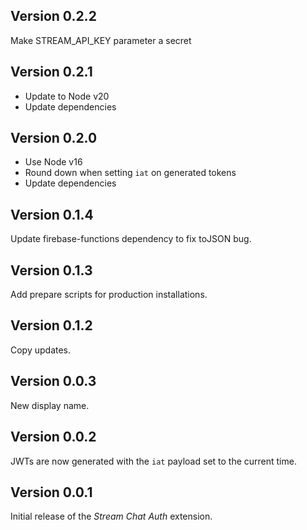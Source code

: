 ## Version 0.2.2

Make STREAM_API_KEY parameter a secret

## Version 0.2.1

- Update to Node v20
- Update dependencies

## Version 0.2.0

- Use Node v16
- Round down when setting `iat` on generated tokens
- Update dependencies

## Version 0.1.4

Update firebase-functions dependency to fix toJSON bug.

## Version 0.1.3

Add prepare scripts for production installations.

## Version 0.1.2

Copy updates.

## Version 0.0.3

New display name.

## Version 0.0.2

JWTs are now generated with the `iat` payload set to the current time.

## Version 0.0.1

Initial release of the _Stream Chat Auth_ extension.
